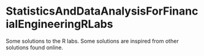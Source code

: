 # StatisticsAndDataAnalysisForFinancialEngineeringRLabs

Some solutions to the R labs. Some solutions are inspired from
other solutions found online.
